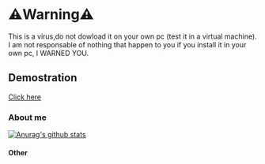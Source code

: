 # ⚠️Warning⚠️
This is a virus,do not dowload it on your own pc (test it in a virtual machine).
I am not responsable of nothing that happen to you if you install it in your own pc, I WARNED YOU.

## Demostration
[Click here](https://youtu.be/wR2WdU8xtRQ)

### About me

[![Anurag's github stats](https://github-readme-stats.vercel.app/api?username=TRM-CREATOR&theme=blue-green)](https://github.com/anuraghazra/github-readme-stats)

#### Other

